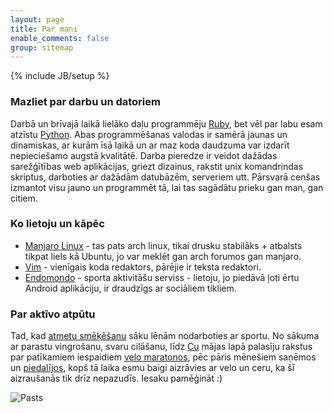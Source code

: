 ```yaml
---
layout: page
title: Par mani
enable_comments: false
group: sitemap
---
```

{% include JB/setup %}
### Mazliet par darbu un datoriem
Darbā un brīvajā laikā lielāko daļu programmēju [Ruby](http://www.ruby-lang.org/en/), bet vēl par labu esam atzīstu [Python](http://python.org). Abas programmēšanas valodas ir samērā jaunas un dinamiskas, ar kurām īsā laikā un ar maz koda daudzuma var izdarīt nepieciešamo augstā kvalitātē. Darba pieredze ir veidot dažādas sarežģītības web aplikācijas, griezt dizainus, rakstit unix komandrindas skriptus, darboties ar dažādām datubāzēm, serveriem utt. Pārsvarā cenšas izmantot visu jauno un programmēt tā, lai tas sagādātu prieku gan man, gan citiem.

### Ko lietoju un kāpēc

- [Manjaro Linux](http://manjaro.github.io/) - tas pats arch linux, tikai drusku stabilāks + atbalsts tikpat liels kā Ubuntu, jo var meklēt gan arch forumos gan manjaro.
- [Vim](https://en.wikipedia.org/wiki/Vim_%28text_editor%29) - vienīgais koda redaktors, pārējie ir teksta redaktori.
- [Endomondo](http://www.endomondo.com/) - sporta aktivitāšu serviss - lietoju, jo piedāvā ļoti ērtu Android aplikāciju, ir draudzīgs ar sociāliem tikliem.

### Par aktīvo atpūtu

Tad, kad [atmetu smēķēšanu](/blog/03/10/2006/turpmak-bez-cigaretem/) sāku lēnām nodarboties ar sportu. No sākuma ar parastu vingrošanu, svaru cilāšanu, līdz [Cu](http://monkeyseemonkeydo.lv/kategorija/Velo/) mājas lapā palasīju rakstus par patīkamiem iespaidiem [velo maratonos](http://www.velo.lv/sacensibas/), pēc pāris mēnešiem saņēmos un [piedalījos](/blog/26/07/2007/seb-maratona-4-posms/), kopš tā laika esmu baigi aizrāvies ar velo un ceru, ka šī aizraušanās tik drīz nepazudīs. Iesaku pamēģināt :)

![Pasts](https://s3-eu-west-1.amazonaws.com/gachaidlv/pages/index/pasts.png)
